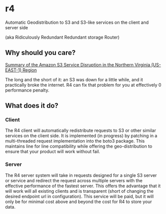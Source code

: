 # r4

Automatic Geodistribution to S3 and S3-like services on the client and server side

(aka Ridiculously Redundant Redundant storage Router)

## Why should you care?

[Summary of the Amazon S3 Service Disruption in the Northern Virginia (US-EAST-1) Region](https://aws.amazon.com/message/41926/)

The long and the short of it: an S3 was down for a little while, and it practically broke the internet. R4 can fix that problem for you at effectively 0 performance penalty.

## What does it do?

### Client

The R4 client will automatically redistribute requests to S3 or other similar services on the client side. It is implemented (in progress) by patching in a multi-threaded request implementation into the boto3 package. This maintains line for line compatibility while offering the geo-distribution to ensure that your product will work without fail.

### Server

The R4 server system will take in requests designed for a single S3 server or service and redirect the request across multiple servers with the effective performance of the fastest server. This offers the advantage that it will work will all existing clients and is transparent (short of changing the desired endpoint url in configuration). This service will be paid, but it will only be for minimal cost above and beyond the cost for R4 to store your data.
